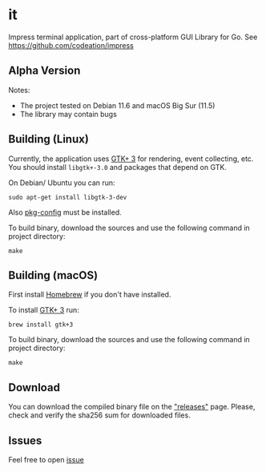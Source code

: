 # it
Impress terminal application, part of cross-platform GUI Library for Go. See https://github.com/codeation/impress

## Alpha Version

Notes:

- The project tested on Debian 11.6 and macOS Big Sur (11.5)
- The library may contain bugs

## Building (Linux)

Currently, the application uses [GTK+ 3](https://www.gtk.org)
for rendering, event collecting, etc. You should install `libgtk+-3.0` and packages that depend on GTK.

On Debian/ Ubuntu you can run:

```
sudo apt-get install libgtk-3-dev
```

Also [pkg-config](https://www.freedesktop.org/wiki/Software/pkg-config/) must be installed.

To build binary, download the sources and use the following command in project directory:

```
make
```

## Building (macOS)

First install [Homebrew](https://brew.sh/) if you don't have installed.

To install [GTK+ 3](https://www.gtk.org) run:

```
brew install gtk+3
```

To build binary, download the sources and use the following command in project directory:

```
make
```

## Download

You can download the compiled binary file on the ["releases"](https://github.com/codeation/it/releases) page.
Please, check and verify the sha256 sum for downloaded files.

## Issues

Feel free to open [issue](https://github.com/codeation/impress/issues)
